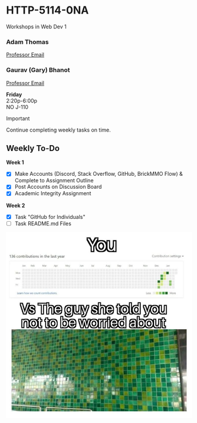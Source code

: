# HTTP-5114-0NA

Workshops in Web Dev 1

### Adam Thomas

[Professor Email](mailto:adam.thomas@humber.ca)

### Gaurav (Gary) Bhanot

[Professor Email](mailto:gaurav.bhanot@humber.ca)

**Friday**  
2:20p-6:00p   
NO J-110

> [!Important]
> Continue completing weekly tasks on time.

## Weekly To-Do

**Week 1**
- [x] Make Accounts (Discord, Stack Overflow, GitHub, BrickMMO Flow) & Complete to Assignment Outline
- [x] Post Accounts on Discussion Board
- [x] Academic Integrity Assignment

**Week 2**
- [x] Task "GitHub for Individuals"
- [ ] Task README.md Files

![About right...](_readme/github.jpg)